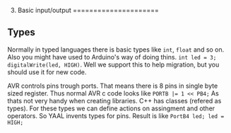 3. Basic input/output
=====================

Types
-----

Normally in typed languages there is basic types like `int`, `float` and so on.
Also you might have used to Arduino's way of doing thins. `int led = 3; digitalWrite(led, HIGH)`. Well we support this to help migration, but you should use it for new code.

AVR controls pins trough ports. That means there is 8 pins in single byte sized register. Thus normal AVR c code looks like `PORTB |= 1 << PB4;`
As thats not very handy when creating libraries. C++ has classes (refered as types). For these types we can define actions on assingment and other operators. So YAAL invents types for pins.
Result is like `PortB4 led; led = HIGH;`
